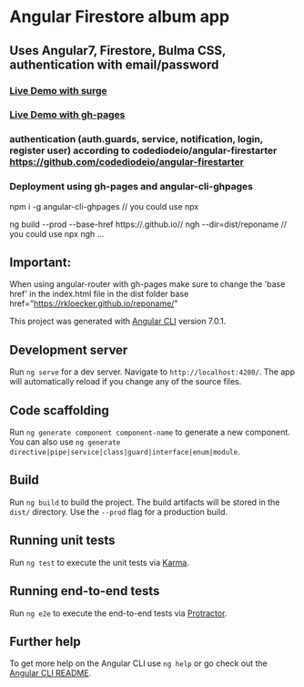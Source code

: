 # Angular Firestore album app

## Uses Angular7, Firestore, Bulma CSS, authentication with email/password

### [Live Demo with surge](http://ang-fs-auth-albums.surge.sh/)

### [Live Demo with gh-pages](https://rkloecker.github.io/ang-fs-auth-albums/)

### authentication (auth.guards, service, notification, login, register user) according to codediodeio/angular-firestarter https://github.com/codediodeio/angular-firestarter

### Deployment using gh-pages and angular-cli-ghpages
npm i -g angular-cli-ghpages   // you could use npx

ng build --prod --base-href https://<username>.github.io/<reponame>/
ngh --dir=dist/reponame       // you could use npx ngh ...

## Important:
When using angular-router with gh-pages make sure to change the 'base href' in the index.html file in the dist folder
base href="https://rkloecker.github.io/reponame/"


This project was generated with [Angular CLI](https://github.com/angular/angular-cli) version 7.0.1.

## Development server

Run `ng serve` for a dev server. Navigate to `http://localhost:4200/`. The app will automatically reload if you change any of the source files.

## Code scaffolding

Run `ng generate component component-name` to generate a new component. You can also use `ng generate directive|pipe|service|class|guard|interface|enum|module`.

## Build

Run `ng build` to build the project. The build artifacts will be stored in the `dist/` directory. Use the `--prod` flag for a production build.

## Running unit tests

Run `ng test` to execute the unit tests via [Karma](https://karma-runner.github.io).

## Running end-to-end tests

Run `ng e2e` to execute the end-to-end tests via [Protractor](http://www.protractortest.org/).

## Further help

To get more help on the Angular CLI use `ng help` or go check out the [Angular CLI README](https://github.com/angular/angular-cli/blob/master/README.md).
